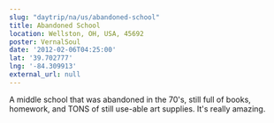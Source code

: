 ```yaml
---
slug: "daytrip/na/us/abandoned-school"
title: Abandoned School
location: Wellston, OH, USA, 45692
poster: VernalSoul
date: '2012-02-06T04:25:00'
lat: '39.702777'
lng: '-84.309913'
external_url: null
---
```


A middle school that was abandoned in the 70's, still full of books, homework, and TONS of still use-able art supplies.  It's really amazing.
